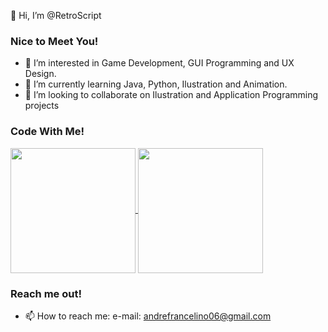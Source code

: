 👋 Hi, I’m @RetroScript

### Nice to Meet You!
- 👀 I’m interested in Game Development, GUI Programming and UX Design.
- 🌱 I’m currently learning Java, Python, Ilustration and Animation.
- 💞️ I’m looking to collaborate on Ilustration and Application Programming projects

### Code With Me!

<!--

![André Francelino](https://github-readme-stats.vercel.app/api?username=RetroScript&show_icons=true&title_color=FFDE59&theme=dark&icon_color=FFDE59)

[![Top Langs](https://github-readme-stats.vercel.app/api/top-langs/?username=RetroScript&layout=donut&theme=dark&title_color=FFDE59)](https://github.com/anuraghazra/github-readme-stats)

-->

<a href="https://github.com/anuraghazra/github-readme-stats">
  <img height=200 align="center" src="https://github-readme-stats.vercel.app/api?username=RetroScript&show_icons=true&title_color=FFDE59&theme=dark&icon_color=FFDE59" />
</a>
<a href="https://github.com/anuraghazra/convoychat">
  <img height=200 align="center" src="https://github-readme-stats.vercel.app/api/top-langs/?username=RetroScript&layout=donut&theme=dark&title_color=FFDE59" />
</a>

### Reach me out!
- 📫 How to reach me: e-mail: andrefrancelino06@gmail.com

<!---
RetroScript/RetroScript is a ✨ special ✨ repository because its `README.md` (this file) appears on your GitHub profile.
You can click the Preview link to take a look at your changes.
--->
